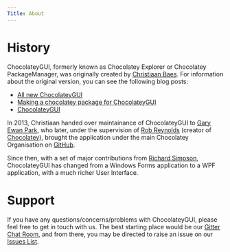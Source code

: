 ```yaml
---
Title: About
---
```


# History

ChocolateyGUI, formerly known as Chocolatey Explorer or Chocolatey PackageManager, was originally created by [Christiaan Baes](https://twitter.com/chrissie1).  For information about the original version, you can see the following blog posts:

* [All new ChocolateyGUI](http://blogs.lessthandot.com/index.php/SysAdmins/OS/Windows/all-new-chocolateygui/)
* [Making a chocolatey package for ChocolateyGUI](http://blogs.lessthandot.com/index.php/DesktopDev/MSTech/making-a-chocolatey-package/)
* [ChocolateyGUI](http://blogs.lessthandot.com/index.php/DesktopDev/MSTech/chocolatey-gui/)

In 2013, Christiaan handed over maintainance of ChocolateyGUI to [Gary Ewan Park](http://www.gep13.co.uk/about/), who later, under the supervision of [Rob Reynolds](https://twitter.com/ferventcoder) (creator of [Chocolatey](https://chocolatey.org/)), brought the application under the main Chocolatey Organisation on [GitHub](https://github.com/chocolatey).

Since then, with a set of major contributions from [Richard Simpson](https://twitter.com/richardsimp), ChocolateyGUI has changed from a Windows Forms application to a WPF application, with a much richer User Interface.

# Support

If you have any questions/concerns/problems with ChocolateyGUI, please feel free to get in touch with us.  The best starting place would be our [Gitter Chat Room](https://gitter.im/chocolatey/ChocolateyGUI), and from there, you may be directed to raise an issue on our [Issues List](https://github.com/chocolatey/ChocolateyGUI/issues).

